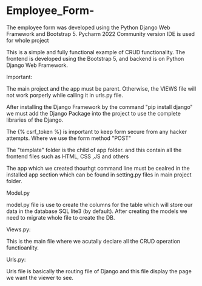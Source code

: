 # Employee_Form-
The employee form was developed using the Python Django Web Framework and Bootstrap 5. Pycharm 2022 Community version IDE is used for whole project

This is a simple and fully functional example of CRUD functionality. The frontend is developed using the Bootstrap 5, and backend is on Python Django Web Framework. 

Important:

The main project and the app must be parent. Otherwise, the VIEWS file will not work porperly while calling it in urls.py file. 

After installing the Django Framework by the command "pip install django" we must add the Django Package into the project to use the complete libraries of the Django.

The {% csrf_token %} is important to keep form secure from any hacker attempts. Where we use the form method "POST"

The "template" folder is the child of app folder. and this contain all the frontend files such as HTML, CSS ,JS and others

The app which we created thourhgt command line must be cealred in the installed app section which can be found in setting.py files in main project folder.

Model.py

model.py file is use to create the columns for the table which will store our data in the database SQL lite3 (by default). After creating the models we need to migrate whole file to create the DB. 

Views.py:

This is the main file where we acutally declare all the CRUD operation functioanlity. 

Urls.py:

Urls file is basically the routing file of Django and this file display the page we want the viewer to see.

